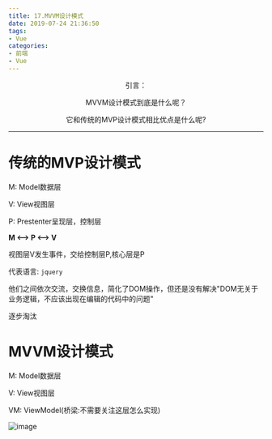 ```yaml
---
title: 17.MVVM设计模式
date: 2019-07-24 21:36:50
tags: 
- Vue
categories: 
- 前端
- Vue
---
```

<center>
引言：

MVVM设计模式到底是什么呢？

它和传统的MVP设计模式相比优点是什么呢?

</center>

<!--more-->
----------
# 传统的MVP设计模式

M: Model数据层

V: View视图层

P: Prestenter呈现层，控制层

**M  <--> P <--> V**

视图层V发生事件，交给控制层P,核心层是P

代表语言: `jquery`

他们之间依次交流，交换信息，简化了DOM操作，但还是没有解决"DOM无关于业务逻辑，不应该出现在编辑的代码中的问题"

逐步淘汰

# MVVM设计模式

M: Model数据层

V: View视图层

VM: ViewModel(桥梁:不需要关注这层怎么实现)

![image](https://images2018.cnblogs.com/blog/1287630/201711/1287630-20171127152201940-1604530014.png)


